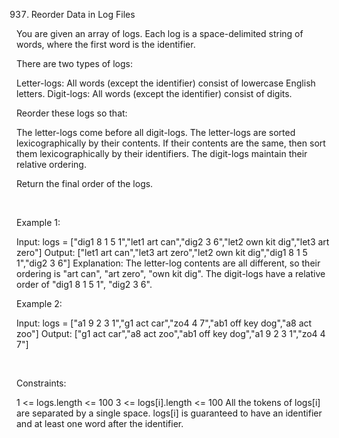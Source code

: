 937. Reorder Data in Log Files

You are given an array of logs. Each log is a space-delimited string of words, where the first word is the identifier.

There are two types of logs:

Letter-logs: All words (except the identifier) consist of lowercase English letters.
Digit-logs: All words (except the identifier) consist of digits.

Reorder these logs so that:

The letter-logs come before all digit-logs.
The letter-logs are sorted lexicographically by their contents. If their contents are the same, then sort them lexicographically by their identifiers.
The digit-logs maintain their relative ordering.

Return the final order of the logs.

 

Example 1:

Input: logs = ["dig1 8 1 5 1","let1 art can","dig2 3 6","let2 own kit dig","let3 art zero"]
Output: ["let1 art can","let3 art zero","let2 own kit dig","dig1 8 1 5 1","dig2 3 6"]
Explanation:
The letter-log contents are all different, so their ordering is "art can", "art zero", "own kit dig".
The digit-logs have a relative order of "dig1 8 1 5 1", "dig2 3 6".


Example 2:

Input: logs = ["a1 9 2 3 1","g1 act car","zo4 4 7","ab1 off key dog","a8 act zoo"]
Output: ["g1 act car","a8 act zoo","ab1 off key dog","a1 9 2 3 1","zo4 4 7"]


 

Constraints:

1 <= logs.length <= 100
3 <= logs[i].length <= 100
All the tokens of logs[i] are separated by a single space.
logs[i] is guaranteed to have an identifier and at least one word after the identifier.